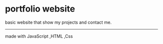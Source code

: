 # portfolio website
basic website that show my projects and contact me.

---

made with JavaScript ,HTML ,Css 

